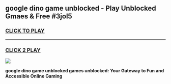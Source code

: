 
## google dino game unblocked - Play Unblocked Gmaes & Free #3jol5
<h3>
<a href="https://news.freeplayer.one?title=google_dino_game_unblocked&ref=03M">CLICK TO PLAY</a></h3>
<hr>

<h3>
<a href="https://news.freeplayer.one?title=google_dino_game_unblocked&ref=03M">CLICK 2 PLAY</a>
  
</h3>

<a href="https://news.freeplayer.one?title=google_dino_game_unblocked&ref=03M"><img src="https://clearcache.store/games.png"></a>


**google dino game unblocked games unblocked: Your Gateway to Fun and Accessible Online Gaming**
